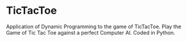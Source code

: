 # TicTacToe
Application of Dynamic Programming to the game of TicTacToe. Play the Game of Tic Tac Toe against a perfect Computer AI. Coded in Python.
